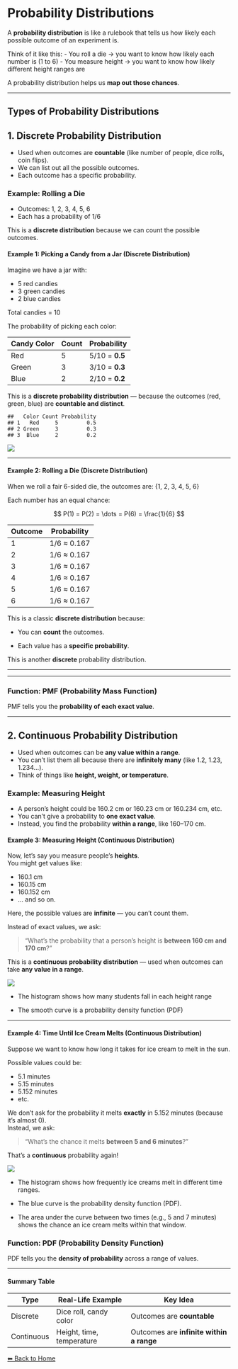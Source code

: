 <script type="text/javascript" async
    src="https://polyfill.io/v3/polyfill.min.js?features=es6">
</script>
<script type="text/javascript" async
    src="https://cdnjs.cloudflare.com/ajax/libs/mathjax/3.2.0/es5/tex-mml-chtml.js">
</script>

# Probability Distributions

A **probability distribution** is like a rulebook that tells us how
likely each possible outcome of an experiment is.

Think of it like this: - You roll a die → you want to know how likely
each number is (1 to 6) - You measure height → you want to know how
likely different height ranges are

A probability distribution helps us **map out those chances**.

------------------------------------------------------------------------

## Types of Probability Distributions

## 1. Discrete Probability Distribution

-   Used when outcomes are **countable** (like number of people, dice
    rolls, coin flips).
-   We can list out all the possible outcomes.
-   Each outcome has a specific probability.

### Example: Rolling a Die

-   Outcomes: 1, 2, 3, 4, 5, 6
-   Each has a probability of 1/6

This is a **discrete distribution** because we can count the possible
outcomes.

#### Example 1: Picking a Candy from a Jar (Discrete Distribution)

Imagine we have a jar with:

-   5 red candies  
-   3 green candies  
-   2 blue candies

Total candies = 10

The probability of picking each color:

<table>
<thead>
<tr>
<th>Candy Color</th>
<th>Count</th>
<th>Probability</th>
</tr>
</thead>
<tbody>
<tr>
<td>Red</td>
<td>5</td>
<td>5/10 = <strong>0.5</strong></td>
</tr>
<tr>
<td>Green</td>
<td>3</td>
<td>3/10 = <strong>0.3</strong></td>
</tr>
<tr>
<td>Blue</td>
<td>2</td>
<td>2/10 = <strong>0.2</strong></td>
</tr>
</tbody>
</table>

This is a **discrete probability distribution** — because the outcomes
(red, green, blue) are **countable and distinct**.

    ##   Color Count Probability
    ## 1   Red     5         0.5
    ## 2 Green     3         0.3
    ## 3  Blue     2         0.2

![](Probability-Distribution_files/figure-markdown_strict/unnamed-chunk-1-1.png)

------------------------------------------------------------------------

#### Example 2: Rolling a Die (Discrete Distribution)

When we roll a fair 6-sided die, the outcomes are: {1, 2, 3, 4, 5, 6}

Each number has an equal chance:

$$
P(1) = P(2) = \dots = P(6) = \frac{1}{6}
$$

<table>
<thead>
<tr>
<th>Outcome</th>
<th>Probability</th>
</tr>
</thead>
<tbody>
<tr>
<td>1</td>
<td>1/6 ≈ 0.167</td>
</tr>
<tr>
<td>2</td>
<td>1/6 ≈ 0.167</td>
</tr>
<tr>
<td>3</td>
<td>1/6 ≈ 0.167</td>
</tr>
<tr>
<td>4</td>
<td>1/6 ≈ 0.167</td>
</tr>
<tr>
<td>5</td>
<td>1/6 ≈ 0.167</td>
</tr>
<tr>
<td>6</td>
<td>1/6 ≈ 0.167</td>
</tr>
</tbody>
</table>

This is a classic **discrete distribution** because:

-   You can **count** the outcomes.

-   Each value has a **specific probability**.

This is another **discrete** probability distribution.

------------------------------------------------------------------------

------------------------------------------------------------------------

### Function: PMF (Probability Mass Function)

PMF tells you the **probability of each exact value**.

------------------------------------------------------------------------

## 2. Continuous Probability Distribution

-   Used when outcomes can be **any value within a range**.
-   You can’t list them all because there are **infinitely many** (like
    1.2, 1.23, 1.234…).
-   Think of things like **height, weight, or temperature**.

### Example: Measuring Height

-   A person’s height could be 160.2 cm or 160.23 cm or 160.234 cm, etc.
-   You can’t give a probability to **one exact value**.
-   Instead, you find the probability **within a range**, like 160–170
    cm.

#### Example 3: Measuring Height (Continuous Distribution)

Now, let’s say you measure people’s **heights**.  
You might get values like:

-   160.1 cm  
-   160.15 cm  
-   160.152 cm  
-   … and so on.

Here, the possible values are **infinite** — you can’t count them.

Instead of exact values, we ask:

> “What’s the probability that a person’s height is **between 160 cm and
> 170 cm**?”

This is a **continuous probability distribution** — used when outcomes
can take **any value in a range**.

![](Probability-Distribution_files/figure-markdown_strict/unnamed-chunk-3-1.png)

-   The histogram shows how many students fall in each height range

-   The smooth curve is a probability density function (PDF)

------------------------------------------------------------------------

#### Example 4: Time Until Ice Cream Melts (Continuous Distribution)

Suppose we want to know how long it takes for ice cream to melt in the
sun.

Possible values could be:

-   5.1 minutes  
-   5.15 minutes  
-   5.152 minutes  
-   etc.

We don’t ask for the probability it melts **exactly** in 5.152 minutes
(because it’s almost 0).  
Instead, we ask:

> “What’s the chance it melts **between 5 and 6 minutes**?”

That’s a **continuous** probability again!

![](Probability-Distribution_files/figure-markdown_strict/unnamed-chunk-4-1.png)

-   The histogram shows how frequently ice creams melt in different time
    ranges.

-   The blue curve is the probability density function (PDF).

-   The area under the curve between two times (e.g., 5 and 7 minutes)
    shows the chance an ice cream melts within that window.

### Function: PDF (Probability Density Function)

PDF tells you the **density of probability** across a range of values.

------------------------------------------------------------------------

#### Summary Table

<table>
<colgroup>
<col style="width: 14%" />
<col style="width: 35%" />
<col style="width: 50%" />
</colgroup>
<thead>
<tr>
<th>Type</th>
<th>Real-Life Example</th>
<th>Key Idea</th>
</tr>
</thead>
<tbody>
<tr>
<td>Discrete</td>
<td>Dice roll, candy color</td>
<td>Outcomes are <strong>countable</strong></td>
</tr>
<tr>
<td>Continuous</td>
<td>Height, time, temperature</td>
<td>Outcomes are <strong>infinite within a range</strong></td>
</tr>
</tbody>
</table>

[⬅ Back to Home](../index.md)
